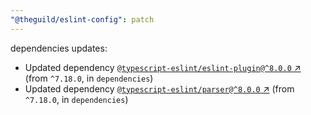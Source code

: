 ```yaml
---
"@theguild/eslint-config": patch
---
```

dependencies updates:
  - Updated dependency [`@typescript-eslint/eslint-plugin@^8.0.0` ↗︎](https://www.npmjs.com/package/@typescript-eslint/eslint-plugin/v/8.0.0) (from `^7.18.0`, in `dependencies`)
  - Updated dependency [`@typescript-eslint/parser@^8.0.0` ↗︎](https://www.npmjs.com/package/@typescript-eslint/parser/v/8.0.0) (from `^7.18.0`, in `dependencies`)
